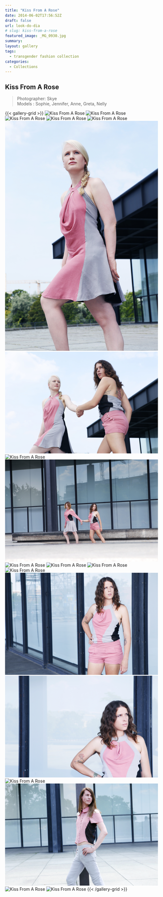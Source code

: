 ```yaml
---
title: "Kiss From A Rose"
date: 2014-06-02T17:56:52Z
draft: false
url: look-do-dia
# slug: kiss-from-a-rose
featured_image: _MG_0930.jpg
summary: 
layout: gallery
tags:
  - transgender fashion collection
categories:
  - Collections
---
```


## Kiss From A Rose

> Photographer: Skye  
> Models : Sophie, Jennifer, Anne, Greta, Nelly

{{< gallery-grid >}}
![Kiss From A Rose](_MG_0810.jpg)
![Kiss From A Rose](_MG_0812.jpg)
![Kiss From A Rose](_MG_0833.jpg)
![Kiss From A Rose](_MG_0849.jpg)
![Kiss From A Rose](_MG_0855.jpg)
![Kiss From A Rose](_MG_0867.jpg)
![Kiss From A Rose](_MG_0886.jpg)
![Kiss From A Rose](_MG_0902.jpg)
![Kiss From A Rose](_MG_0930.jpg)
![Kiss From A Rose](_MG_0951.jpg)
![Kiss From A Rose](_MG_0961.jpg)
![Kiss From A Rose](_MG_0966.jpg)
![Kiss From A Rose](_MG_0990.jpg)
![Kiss From A Rose](_MG_1000.jpg)
![Kiss From A Rose](_MG_1005.jpg)
![Kiss From A Rose](_MG_1011.jpg)
![Kiss From A Rose](_MG_1052.jpg)
![Kiss From A Rose](_MG_1115.jpg)
![Kiss From A Rose](_MG_1125.jpg)
{{< /gallery-grid >}}